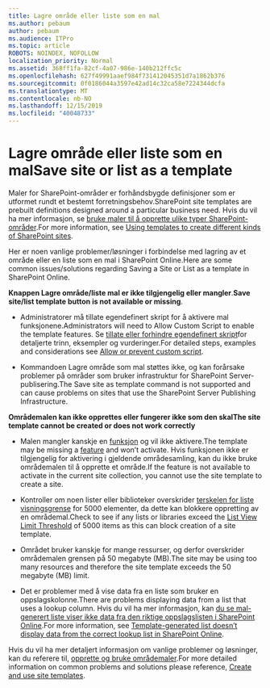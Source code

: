```yaml
---
title: Lagre område eller liste som en mal
ms.author: pebaum
author: pebaum
ms.audience: ITPro
ms.topic: article
ROBOTS: NOINDEX, NOFOLLOW
localization_priority: Normal
ms.assetid: 368ff1fa-82cf-4a07-986e-140b212ffc5c
ms.openlocfilehash: 627f49991aaef984f731412045351d7a1862b376
ms.sourcegitcommit: 0f0186044a3597e42ad14c32ca58e7224344dcfa
ms.translationtype: MT
ms.contentlocale: nb-NO
ms.lasthandoff: 12/15/2019
ms.locfileid: "40048733"
---
```

# <a name="save-site-or-list-as-a-template"></a><span data-ttu-id="12aa2-102">Lagre område eller liste som en mal</span><span class="sxs-lookup"><span data-stu-id="12aa2-102">Save site or list as a template</span></span>

<span data-ttu-id="12aa2-103">Maler for SharePoint-områder er forhåndsbygde definisjoner som er utformet rundt et bestemt forretningsbehov.</span><span class="sxs-lookup"><span data-stu-id="12aa2-103">SharePoint site templates are prebuilt definitions designed around a particular business need.</span></span> <span data-ttu-id="12aa2-104">Hvis du vil ha mer informasjon, se [bruke maler til å opprette ulike typer SharePoint-områder](https://support.office.com/article/using-templates-to-create-different-kinds-of-sharepoint-sites-449eccec-ff99-4cf3-b62e-dcfee37e8da4).</span><span class="sxs-lookup"><span data-stu-id="12aa2-104">For more information, see [Using templates to create different kinds of SharePoint sites](https://support.office.com/article/using-templates-to-create-different-kinds-of-sharepoint-sites-449eccec-ff99-4cf3-b62e-dcfee37e8da4).</span></span>

<span data-ttu-id="12aa2-105">Her er noen vanlige problemer/løsninger i forbindelse med lagring av et område eller en liste som en mal i SharePoint Online.</span><span class="sxs-lookup"><span data-stu-id="12aa2-105">Here are some common issues/solutions regarding Saving a Site or List as a template in SharePoint Online.</span></span>

<span data-ttu-id="12aa2-106">**Knappen Lagre område/liste mal er ikke tilgjengelig eller mangler**.</span><span class="sxs-lookup"><span data-stu-id="12aa2-106">**Save site/list template button is not available or missing**.</span></span> 

- <span data-ttu-id="12aa2-107">Administratorer må tillate egendefinert skript for å aktivere mal funksjonene.</span><span class="sxs-lookup"><span data-stu-id="12aa2-107">Administrators will need to Allow Custom Script to enable the template features.</span></span> <span data-ttu-id="12aa2-108">Se [tillate eller forhindre egendefinert skript](https://docs.microsoft.com/sharepoint/allow-or-prevent-custom-script)for detaljerte trinn, eksempler og vurderinger.</span><span class="sxs-lookup"><span data-stu-id="12aa2-108">For detailed steps, examples and considerations see [Allow or prevent custom script](https://docs.microsoft.com/sharepoint/allow-or-prevent-custom-script).</span></span>


- <span data-ttu-id="12aa2-109">Kommandoen Lagre område som mal støttes ikke, og kan forårsake problemer på områder som bruker infrastruktur for SharePoint Server-publisering.</span><span class="sxs-lookup"><span data-stu-id="12aa2-109">The Save site as template command is not supported and can cause problems on sites that use the SharePoint Server Publishing Infrastructure.</span></span>


<span data-ttu-id="12aa2-110">**Områdemalen kan ikke opprettes eller fungerer ikke som den skal**</span><span class="sxs-lookup"><span data-stu-id="12aa2-110">**The site template cannot be created or does not work correctly**</span></span>

- <span data-ttu-id="12aa2-111">Malen mangler kanskje en [funksjon](https://social.technet.microsoft.com/wiki/contents/articles/14423.sharepoint-2013-existing-features-guid.aspx) og vil ikke aktivere.</span><span class="sxs-lookup"><span data-stu-id="12aa2-111">The template may be missing a [feature](https://social.technet.microsoft.com/wiki/contents/articles/14423.sharepoint-2013-existing-features-guid.aspx) and won’t activate.</span></span> <span data-ttu-id="12aa2-112">Hvis funksjonen ikke er tilgjengelig for aktivering i gjeldende områdesamling, kan du ikke bruke områdemalen til å opprette et område.</span><span class="sxs-lookup"><span data-stu-id="12aa2-112">If the feature is not available to activate in the current site collection, you cannot use the site template to create a site.</span></span>


- <span data-ttu-id="12aa2-113">Kontroller om noen lister eller biblioteker overskrider [terskelen for liste visningsgrense](https://support.office.com/article/Manage-large-lists-and-libraries-in-SharePoint-B8588DAE-9387-48C2-9248-C24122F07C59) for 5000 elementer, da dette kan blokkere oppretting av en områdemal.</span><span class="sxs-lookup"><span data-stu-id="12aa2-113">Check to see if any lists or libraries exceed the [List View Limit Threshold](https://support.office.com/article/Manage-large-lists-and-libraries-in-SharePoint-B8588DAE-9387-48C2-9248-C24122F07C59) of 5000 items as this can block creation of a site template.</span></span>


- <span data-ttu-id="12aa2-114">Området bruker kanskje for mange ressurser, og derfor overskrider områdemalen grensen på 50 megabyte (MB).</span><span class="sxs-lookup"><span data-stu-id="12aa2-114">The site may be using too many resources and therefore the site template exceeds the 50 megabyte (MB) limit.</span></span>


- <span data-ttu-id="12aa2-115">Det er problemer med å vise data fra en liste som bruker en oppslagskolonne.</span><span class="sxs-lookup"><span data-stu-id="12aa2-115">There are problems displaying data from a list that uses a lookup column.</span></span> <span data-ttu-id="12aa2-116">Hvis du vil ha mer informasjon, kan [du se mal-generert liste viser ikke data fra den riktige oppslagslisten i SharePoint Online](https://docs.microsoft.com/sharepoint/support/lists-and-libraries/template-generated-list-incorrect-data).</span><span class="sxs-lookup"><span data-stu-id="12aa2-116">For more information, see [Template-generated list doesn’t display data from the correct lookup list in SharePoint Online](https://docs.microsoft.com/sharepoint/support/lists-and-libraries/template-generated-list-incorrect-data).</span></span>


<span data-ttu-id="12aa2-117">Hvis du vil ha mer detaljert informasjon om vanlige problemer og løsninger, kan du referere til, [opprette og bruke områdemaler](https://support.office.com/article/Create-and-use-site-templates-60371B0F-00E0-4C49-A844-34759EBDD989).</span><span class="sxs-lookup"><span data-stu-id="12aa2-117">For more detailed information on common problems and solutions please reference, [Create and use site templates](https://support.office.com/article/Create-and-use-site-templates-60371B0F-00E0-4C49-A844-34759EBDD989).</span></span>

